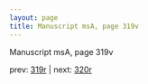 ```yaml
---
layout: page
title: Manuscript msA, page 319v
---
```


Manuscript msA, page 319v

prev:  [319r](../319r) | next:  [320r](../320r)